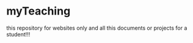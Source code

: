 # myTeaching
this repository for websites only and all this documents or projects for a student!!! 
